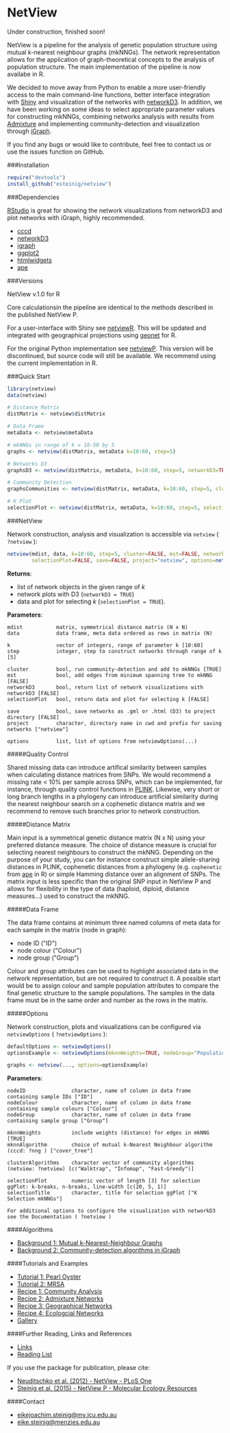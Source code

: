 # NetView

Under construction, finished soon!

NetView is a pipeline for the analysis of genetic population structure using mutual k-nearest neighbour graphs (mkNNGs). The network representation allows for the application of graph-theoretical concepts to the analysis of population structure. The main implementation of the pipeline is now availabe in R. 

We decided to move away from Python to enable a more user-friendly access to the main command-line functions, better interface integration with [Shiny](http://shiny.rstudio.com/) and visualization of the networks with [networkD3](https://christophergandrud.github.io/networkD3/). In addition, we have been working on some ideas to select appropriate parameter values for constructing mkNNGs, combining networks analysis with results from [Admixture]() and implementing community-detection and visualization through [iGraph]().

If you find any bugs or would like to contribute, feel free to contact us or use the issues function on GitHub. 

###Installation

```r
require("devtools")
install_github("esteinig/netview")
```

###Dependencies

[RStudio]() is great for showing the network visualizations from networkD3 and plot networks with iGraph, highly recommended.

* [cccd]()
* [networkD3]()
* [igraph]()
* [ggplot2]()
* [htmlwidgets]()
* [ape]()

###Versions

NetView v.1.0 for R

Core calculationsin the pipeline are identical to the methods described in the published NetView P.

For a user-interface with Shiny see [netviewR](https://github.com/esteinig/netviewR). This will be updated and integrated with geographical projections using [geonet]() for R.

For the original Python implementation see [netviewP](https://github.com/esteinig/netviewP). This version will be discontinued, but source code will still be available. We recommend using the current implementation in R.

###Quick Start

```r
library(netview)
data(netview)

# Distance Matrix
distMatrix <- netview$distMatrix

# Data Frame
metaData <- netview$metaData

# mkNNGs in range of k = 10-50 by 5
graphs <- netview(distMatrix, metaData k=10:60, step=5)

# Networks D3
graphsD3 <- netview(distMatrix, metaData, k=10:60, step=5, networkD3=TRUE)

# Community Detection
graphsCommunities <- netview(distMatrix, metaData, k=10:60, step=5, cluster=TRUE)

# K Plot
selectionPlot <- netview(distMatrix, metaData, k=10:60, step=5, selectionPlot=TRUE)
```

###NetView

Network construction, analysis and visualization is accessible via `netview` ( `?netview` ):

```r
netview(mdist, data, k=10:60, step=5, cluster=FALSE, mst=FALSE, networkD3=FALSE,
        selectionPlot=FALSE, save=FALSE, project="netview", options=netviewOptions() )
```

**Returns**:

* list of network objects in the given range of *k*
* network plots with D3 (`networkD3 = TRUE`)
* data and plot for selecting *k* (`selectionPlot = TRUE`).

**Parameters**:

```
mdist           matrix, symmetrical distance matrix (N x N)
data            data frame, meta data ordered as rows in matrix (N)

k               vector of integers, range of parameter k [10:60]
step            integer, step to construct networks through range of k [5]

cluster         bool, run community-detection and add to mkNNGs [TRUE]
mst             bool, add edges from minimum spanning tree to mkNNG [FALSE]
networkD3       bool, return list of network visualizations with networkD3 [FALSE]
selectionPlot   bool, return data and plot for selecting k [FALSE]

save            bool, save networks as .gml or .html (D3) to project directory [FALSE]
project         character, directory name in cwd and prefix for saving networks ["netview"]

options         list, list of options from netviewOptions(...)

```

#####Quality Control

Shared missing data can introduce artifical similarity between samples when calculating distance matrices from SNPs. We would recommend a missing rate < 10% per sample across SNPs, which can be implemented, for instance, through quality control functions in [PLINK](). Likewise, very short or long branch lengths in a phylogeny can introduce artificial similarity during the nearest neighbour search on a cophenetic distance matrix and we recommend to remove such branches prior to network construction.

#####Distance Matrix

Main input is a symmetrical genetic distance matrix (N x N) using your preferred distance measure. The choice of distance measure is crucial for selecting nearest neighbours to construct the mkNNG. Depending on the purpose of your study, you can for instance construct simple allele-sharing distances in PLINK, cophenetic distances from a phylogeny (e.g. `cophenetic` from [ape]() in R) or simple Hamming distance over an alignment of SNPs. The matrix input is less specific than the original SNP input in NetView P and allows for flexibility in the type of data (haploid, diploid, distance measures...) used to construct the mkNNG.

#####Data Frame

The data frame contains at minimum three named columns of meta data for each sample in the matrix (node in graph): 

* node ID ("ID")
* node colour ("Colour")
* node group ("Group")

Colour and group attributes can be used to highlight associated data in the network representation, but are not required to construct it. A possible start would be to assign colour and sample population attributes to compare the final genetic structure to the sample populations. The samples in the data frame must be in the same order and number as the rows in the matrix.

#####Options

Network construction, plots and visualizations can be configured via `netviewOptions` ( `?netviewOptions` ):

```r
defaultOptions <- netviewOptions()
optionsExample <- netviewOptions(mknnWeights=TRUE, nodeGroup="Population")

graphs <- netview(..., options=optionsExample)
```

**Parameters**:

```
nodeID               character, name of column in data frame containing sample IDs ["ID"]
nodeColour           character, name of column in data frame containing sample colours ["Colour"]
nodeGroup            character, name of column in data frame containing sample group ["Group"]

mknnWeights          include weights (distance) for edges in mkNNG [TRUE]
mknnAlgorithm        choice of mutual k-Nearest Neighbour algorithm (cccd: ?nng ) ["cover_tree"]

clusterAlgorithms    character vector of community algorithms (netview: ?netview) [c("Walktrap", "Infomap", "Fast-Greedy")]

selectionPlot        numeric vector of length [3] for selection ggPlot: k-breaks, n-breaks, line-width [c(20, 5, 1)]
selectionTitle       character, title for selection ggPlot ["K Selection mkNNGs"]

For additional options to configure the visualization with networkD3 see the Documentation ( ?netview )
```

####Algorithms

* [Background 1: Mutual k-Nearest-Neighbour Graphs]()
* [Background 2: Community-detection algorithms in iGraph]()

####Tutorials and Examples

* [Tutorial 1: Pearl Oyster]()
* [Tutorial 2: MRSA]()
* [Recipe 1: Community Analysis]()
* [Recipe 2: Admixture Networks]()
* [Recipe 3: Geographical Networks]()
* [Recipe 4: Ecologcial Networks]()
* [Gallery]()

####Further Reading, Links and References

* [Links]()
* [Reading List]()

If you use the package for publication, please cite:

* [Neuditschko et al. (2012) - NetView - PLoS One](http://journals.plos.org/plosone/article?id=10.1371/journal.pone.0048375)
* [Steinig et al. (2015) - NetView P - Molecular Ecology Resources](http://onlinelibrary.wiley.com/doi/10.1111/1755-0998.12442/abstract)

####Contact

* eikejoachim.steinig@my.jcu.edu.au
* eike.steinig@menzies.edu.au
